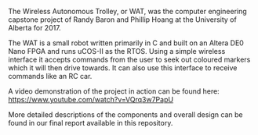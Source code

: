 The Wireless Autonomous Trolley, or WAT, was the computer engineering capstone project of Randy Baron and Phillip Hoang at
the University of Alberta for 2017.

The WAT is a small robot written primarily in C and built on an Altera DE0 Nano FPGA and runs uCOS-II as the RTOS. 
Using a simple wireless interface it accepts commands from the user to seek out coloured markers which it will then drive towards.
It can also use this interface to receive commands like an RC car.

A video demonstration of the project in action can be found here: https://www.youtube.com/watch?v=VQrq3w7PapU

More detailed descriptions of the components and overall design can be found in our final report available in this repository.
